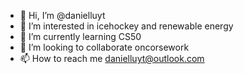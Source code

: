 - 👋 Hi, I’m @danielluyt
- 👀 I’m interested in icehockey and renewable energy 
- 🌱 I’m currently learning CS50
- 💞️ I’m looking to collaborate oncorsework
- 📫 How to reach me danielluyt@outlook.com

